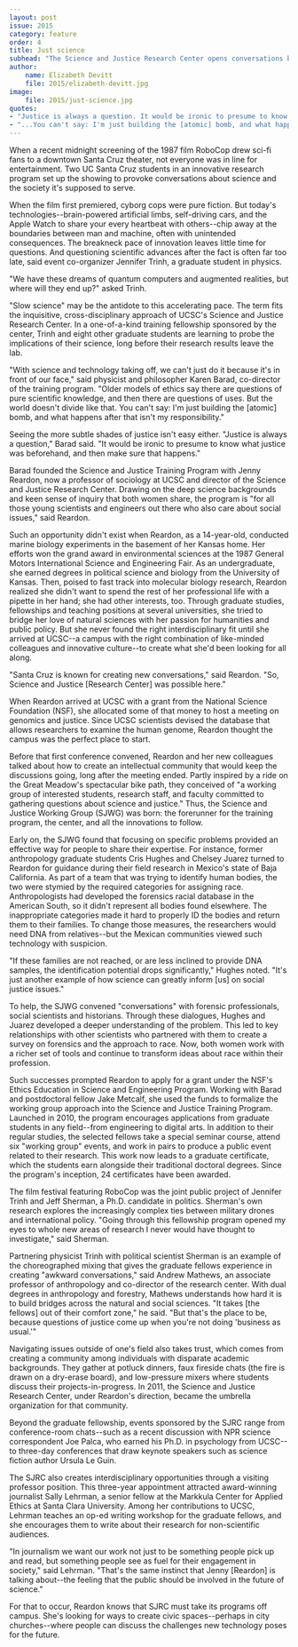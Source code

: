 ```yaml
---
layout: post
issue: 2015
category: feature
order: 4
title: Just science
subhead: "The Science and Justice Research Center opens conversations between science and society"
author:
    name: Elizabeth Devitt
    file: 2015/elizabeth-devitt.jpg
image:
    file: 2015/just-science.jpg
quotes:
- "Justice is always a question. It would be ironic to presume to know what justice was beforehand, and then make sure it happens."
- "...You can't say: I'm just building the [atomic] bomb, and what happens after that isn't my responsibility."
---
```


When a recent midnight screening of the 1987 film RoboCop drew sci-fi fans to a downtown Santa Cruz theater, not everyone was in line for entertainment. Two UC Santa Cruz students in an innovative research program set up the showing to provoke conversations about science and the society it's supposed to serve.

When the film first premiered, cyborg cops were pure fiction. But today's technologies--brain-powered artificial limbs, self-driving cars, and the Apple Watch to share your every heartbeat with others--chip away at the boundaries between man and machine, often with unintended consequences. The breakneck pace of innovation leaves little time for questions. And questioning scientific advances after the fact is often far too late, said event co-organizer Jennifer Trinh, a graduate student in physics.

"We have these dreams of quantum computers and augmented realities, but where will they end up?" asked Trinh.

"Slow science" may be the antidote to this accelerating pace. The term fits the inquisitive, cross-disciplinary approach of UCSC's Science and Justice Research Center. In a one-of-a-kind training fellowship sponsored by the center, Trinh and eight other graduate students are learning to probe the implications of their science, long before their research results leave the lab.

"With science and technology taking off, we can't just do it because it's in front of our face," said physicist and philosopher Karen Barad, co-director of the training program.
"Older models of ethics say there are questions of pure scientific knowledge, and then there are questions of uses. But the world doesn't divide like that. You can't say: I'm just building the [atomic] bomb, and what happens after that isn't my responsibility."

Seeing the more subtle shades of justice isn't easy either. "Justice is always a question," Barad said. "It would be ironic to presume to know what justice was beforehand, and then make sure that happens."

Barad founded the Science and Justice Training Program with Jenny Reardon, now a professor of sociology at UCSC and director of the Science and Justice Research Center. Drawing on the deep science backgrounds and keen sense of inquiry that both women share, the program is "for all those young scientists and engineers out there who also care about social issues," said Reardon.

Such an opportunity didn't exist when Reardon, as a 14-year-old, conducted marine biology experiments in the basement of her Kansas home. Her efforts won the grand award in environmental sciences at the 1987 General Motors International Science and Engineering Fair. As an undergraduate, she earned degrees in political science and biology from the University of Kansas. Then, poised to fast track into molecular biology research, Reardon realized she didn't want to spend the rest of her professional life with a pipette in her hand; she had other interests, too. Through graduate studies, fellowships and teaching positions at several universities, she tried to bridge her love of natural sciences with her passion for humanities and public policy. But she never found the right interdisciplinary fit until she arrived at UCSC--a campus with the right combination of like-minded colleagues and innovative culture--to create what she'd been looking for all along.

"Santa Cruz is known for creating new conversations," said Reardon. "So, Science and Justice [Research Center] was possible here."

When Reardon arrived at UCSC with a grant from the National Science Foundation (NSF), she allocated some of that money to host a meeting on genomics and justice. Since UCSC scientists devised the database that allows researchers to examine the human genome, Reardon thought the campus was the perfect place to start.

Before that first conference convened, Reardon and her new colleagues talked about how to create an intellectual community that would keep the discussions going, long after the meeting ended. Partly inspired by a ride on the Great Meadow's spectacular bike path, they conceived of "a working group of interested students, research staff, and faculty committed to gathering questions about science and justice." Thus, the Science and Justice Working Group (SJWG) was born: the forerunner for the training program, the center, and all the innovations to follow.

Early on, the SJWG found that focusing on specific problems provided an effective way for people to share their expertise. For instance, former anthropology graduate students Cris Hughes and Chelsey Juarez turned to Reardon for guidance during their field research in Mexico's state of Baja California. As part of a team that was trying to identify human bodies, the two were stymied by the required categories for assigning race. Anthropologists had developed the forensics racial database in the American South, so it didn't represent all bodies found elsewhere. The inappropriate categories made it hard to properly ID the bodies and return them to their families. To change those measures, the researchers would need DNA from relatives--but the Mexican communities viewed such technology with suspicion.

"If these families are not reached, or are less inclined to provide DNA samples, the identification potential drops significantly," Hughes noted. "It's just another example of how science can greatly inform [us] on social justice issues."

To help, the SJWG convened "conversations" with forensic professionals, social scientists and historians. Through these dialogues, Hughes and Juarez developed a deeper understanding of the problem. This led to key relationships with other scientists who partnered with them to create a survey on forensics and the approach to race. Now, both women work with a richer set of tools and continue to transform ideas about race within their profession.

Such successes prompted Reardon to apply for a grant under the NSF's Ethics Education in Science and Engineering Program. Working with Barad and postdoctoral fellow Jake Metcalf, she used the funds to formalize the working group approach into the Science and Justice Training Program. Launched in 2010, the program encourages applications from graduate students in any field--from engineering to digital arts. In addition to their regular studies, the selected fellows take a special seminar course, attend six "working group" events, and work in pairs to produce a public event related to their research. This work now leads to a graduate certificate, which the students earn alongside their traditional doctoral degrees. Since the program's inception, 24 certificates have been awarded.

The film festival featuring RoboCop was the joint public project of Jennifer Trinh and Jeff Sherman, a Ph.D. candidate in politics. Sherman's own research explores the increasingly complex ties between military drones and international policy. "Going through this fellowship program opened my eyes to whole new areas of research I never would have thought to investigate," said Sherman.

Partnering physicist Trinh with political scientist Sherman is an example of the choreographed mixing that gives the graduate fellows experience in creating "awkward conversations," said Andrew Mathews, an associate professor of anthropology and co-director of the research center. With dual degrees in anthropology and forestry, Mathews understands how hard it is to build bridges across the natural and social sciences. "It takes [the fellows] out of their comfort zone," he said. "But that's the place to be, because questions of justice come up when you're not doing 'business as usual.'"

Navigating issues outside of one's field also takes trust, which comes from creating a community among individuals with disparate academic backgrounds. They gather at potluck dinners, faux fireside chats (the fire is drawn on a dry-erase board), and low-pressure mixers where students discuss their projects-in-progress. In 2011, the Science and Justice Research Center, under Reardon's direction, became the umbrella organization for that community.

Beyond the graduate fellowship, events sponsored by the SJRC range from conference-room chats--such as a recent discussion with NPR science correspondent Joe Palca, who earned his Ph.D. in psychology from UCSC--to three-day conferences that draw keynote speakers such as science fiction author Ursula Le Guin.

The SJRC also creates interdisciplinary opportunities through a visiting professor position. This three-year appointment attracted award-winning journalist Sally Lehrman, a senior fellow at the Markkula Center for Applied Ethics at Santa Clara University. Among her contributions to UCSC, Lehrman teaches an op-ed writing workshop for the graduate fellows, and she encourages them to write about their research for non-scientific audiences.

"In journalism we want our work not just to be something people pick up and read, but something people see as fuel for their engagement in society," said Lehrman. "That's the same instinct that Jenny [Reardon] is talking about--the feeling that the public should be involved in the future of science."

For that to occur, Reardon knows that SJRC must take its programs off campus. She's looking for ways to create civic spaces--perhaps in city churches--where people can discuss the challenges new technology poses for the future.
